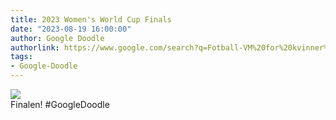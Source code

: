 ```yaml
---
title: 2023 Women's World Cup Finals
date: "2023-08-19 16:00:00"
author: Google Doodle
authorlink: https://www.google.com/search?q=Fotball-VM%20for%20kvinner%202023
tags:
- Google-Doodle
---
```

<img src="https://www.google.com/logos/doodles/2023/2023-womens-world-cup-finals-6753651837110075.2-law.gif" referrerpolicy="no-referrer"><br>Finalen! #GoogleDoodle